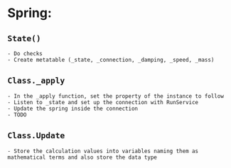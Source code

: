 # Spring:
## `State()`
	- Do checks
	- Create metatable (_state, _connection, _damping, _speed, _mass)

## `Class._apply`
	- In the _apply function, set the property of the instance to follow
	- Listen to _state and set up the connection with RunService
	- Update the spring inside the connection
	- TODO

## `Class.Update`
	- Store the calculation values into variables naming them as mathematical terms and also store the data type
	
